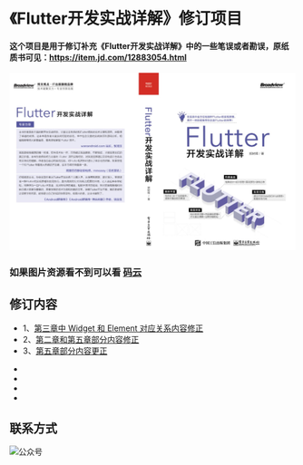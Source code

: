 # 《Flutter开发实战详解》修订项目

#### 这个项目是用于修订补充《Flutter开发实战详解》中的一些笔误或者勘误，原纸质书可见：https://item.jd.com/12883054.html


[![](./INDEX.jpeg)](https://item.jd.com/12883054.html)

### 如果图片资源看不到可以看 [码云](https://gitee.com/CarGuo/flutter_dev_book_revised)


## 修订内容

- 1、[第三章中 Widget 和 Element 对应关系内容修正](./revised_1/INDEX.md)
- 2、[第二章和第五章部分内容修正](./revised_2/INDEX.md)
- 3、[第五章部分内容更正](./revised_3/INDEX.md)
* 
* 
* 
* 


## 联系方式

![公众号](http://img.cdn.guoshuyu.cn/wechat_qq.png)
